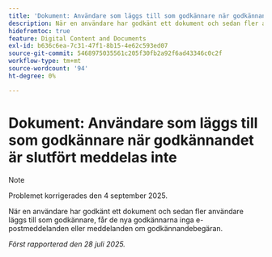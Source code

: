```yaml
---
title: 'Dokument: Användare som läggs till som godkännare när godkännandet är slutfört meddelas inte'
description: När en användare har godkänt ett dokument och sedan fler användare läggs till som godkännare, får de nya godkännarna inga e-postmeddelanden eller meddelanden om godkännandebegäran.
hidefromtoc: true
feature: Digital Content and Documents
exl-id: b636c6ea-7c31-47f1-8b15-4e62c593ed07
source-git-commit: 5468975035561c205f30fb2a92f6ad43346c0c2f
workflow-type: tm+mt
source-wordcount: '94'
ht-degree: 0%

---
```


# Dokument: Användare som läggs till som godkännare när godkännandet är slutfört meddelas inte

>[!NOTE]
>
>Problemet korrigerades den 4 september 2025.

När en användare har godkänt ett dokument och sedan fler användare läggs till som godkännare, får de nya godkännarna inga e-postmeddelanden eller meddelanden om godkännandebegäran.

_Först rapporterad den 28 juli 2025._
